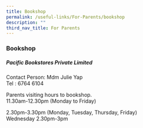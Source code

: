 ```yaml
---
title: Bookshop
permalink: /useful-links/For-Parents/bookshop
description: ""
third_nav_title: For Parents
---
```


### Bookshop

##### Pacific Bookstores Private Limited

Contact Person: Mdm Julie Yap
<br>Tel : 6764 6104

Parents visiting hours to bookshop.  
11.30am-12.30pm (Monday to Friday)

2.30pm-3.30pm (Monday, Tuesday, Thursday, Friday)
<br>Wednesday 2.30pm-3pm
